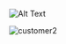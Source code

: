 ![Alt Text](https://media.giphy.com/media/vFKqnCdLPNOKc/giphy.gif)

![customer2](https://user-images.githubusercontent.com/38230161/43622678-4c62511a-9692-11e8-89cf-1b7c86f915ab.gif)
